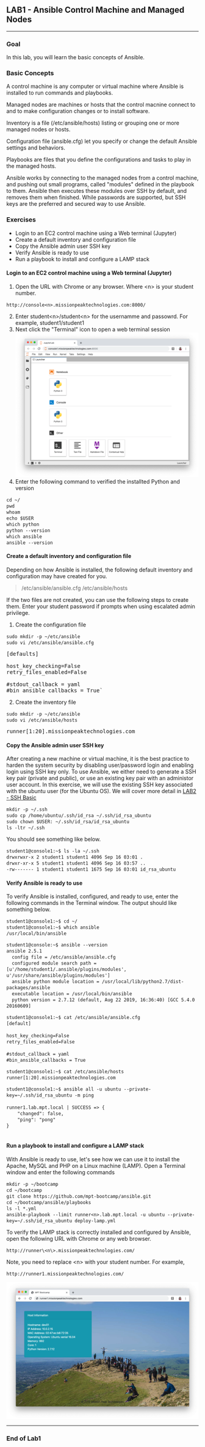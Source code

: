 ## LAB1 - Ansible Control Machine and Managed Nodes
---

### Goal
In this lab, you will learn the basic concepts of Ansible.

### Basic Concepts
A control machine is any computer or virtual machine where Ansible is installed to run commands and playbooks.

Managed nodes are machines or hosts that the control macnine connect to and to make configuration changes or to install software.

Inventory is a file (/etc/ansible/hosts) listing or grouping one or more managed nodes or hosts.

Configuration file (ansible.cfg) let you specify or change the default Ansible settings and behaviors. 

Playbooks are files that you define the configurations and tasks to play in the managed hosts.

Ansible works by connecting to the managed nodes from a control machine, and pushing out small programs, called "modules" defined in the playbook to them. Ansible then executes these modules over SSH by default, and removes them when finished. While passwords are supported, but SSH keys are the preferred and secured way to use Ansible.

### Exercises

* Login to an EC2 control machine using a Web terminal (Jupyter)
* Create a default inventory and configuration file
* Copy the Ansible admin user SSH key
* Verify Ansible is ready to use
* Run a playbook to install and configure a LAMP stack


#### Login to an EC2 control machine using a Web terminal (Jupyter)

1. Open the URL with Chrome or any browser. Where \<n\> is your student number.
```
http://console<n>.missionpeaktechnologies.com:8000/
```
2. Enter student\<n\>/student\<n\> for the usernamme and passowrd. For example, student1/student1
3. Next click the "Terminal" icon to open a web terminal session
![Custom Apache Home Page](images/console-home.png)
4. Enter the following command to verified the installted Python and version
```console
cd ~/
pwd
whoam
echo $USER
which python
python --version
which ansible
ansible --version
````

#### Create a default inventory and configuration file

Depending on how Ansible is installed, the following default inventory and configuration may have created for you.

> /etc/ansible/ansible.cfg
> /etc/ansible/hosts


If the two files are not created, you can use the following steps to create them. Enter your student password if prompts when using escalated admin privilege.

1. Create the configuration file
```console
sudo mkdir -p ~/etc/ansible
sudo vi /etc/ansible/ansible.cfg
```
<pre>
[defaults]
 
host_key_checking=False
retry_files_enabled=False
 
#stdout_callback = yaml
#bin_ansible_callbacks = True`
</pre>

2. Create the inventory file

```console
sudo mkdir -p ~/etc/ansible
sudo vi /etc/ansible/hosts
```
<pre>
runner[1:20].missionpeaktechnologies.com        
</pre>

#### Copy the Ansible admin user SSH key

After creating a new machine or virtual machine, it is the best practice to harden the system security by disabling user/password login and enabling login using SSH key only. To use Ansible, we either need to generate a SSH key pair (private and public), or use an existing key pair with an administor user account. In this exercise, we will use the existing SSH key associated with the ubuntu user (for the Ubuntu OS). We will cover more detail in [LAB2 - SSH Basic](LAB2.md)

```console
mkdir -p ~/.ssh
sudo cp /home/ubuntu/.ssh/id_rsa ~/.ssh/id_rsa_ubuntu
sudo chown $USER: ~/.ssh/id_rsa/id_rsa_ubuntu
ls -ltr ~/.ssh
```

You should see something like below.

```console
student1@console1:~$ ls -la ~/.ssh
drwxrwxr-x 2 student1 student1 4096 Sep 16 03:01 .
drwxr-xr-x 5 student1 student1 4096 Sep 16 03:57 ..
-rw------- 1 student1 student1 1675 Sep 16 03:01 id_rsa_ubuntu
```

#### Verify Ansible is ready to use

To verify Ansible is installed, configured, and ready to use, enter the following commands in the Terminal window. The output should like something below.

```
student1@console1:~$ cd ~/
student1@console1:~$ which ansible
/usr/local/bin/ansible
```

```
student1@console:~$ ansible --version
ansible 2.5.1
  config file = /etc/ansible/ansible.cfg
  configured module search path = [u'/home/student1/.ansible/plugins/modules', u'/usr/share/ansible/plugins/modules']
  ansible python module location = /usr/local/lib/python2.7/dist-packages/ansible
  executable location = /usr/local/bin/ansible
  python version = 2.7.12 (default, Aug 22 2019, 16:36:40) [GCC 5.4.0 20160609]
```
```
student1@console1:~$ cat /etc/ansible/ansible.cfg
[default]

host_key_checking=False
retry_files_enabled=False

#stdout_callback = yaml
#bin_ansible_callbacks = True
```
```
student1@console1:~$ cat /etc/ansible/hosts
runner[1:20].missionpeaktechnologies.com  
```
```
student1@console1:~$ ansible all -u ubuntu --private-key=~/.ssh/id_rsa_ubuntu -m ping

runner1.lab.mpt.local | SUCCESS => {
    "changed": false,
    "ping": "pong"
}


```

#### Run a playbook to install and configure a LAMP stack

With Ansible is ready to use, let's see how we can use it to install the Apache, MySQL and PHP on a Linux machine (LAMP). Open a Terminal window and enter the following commands

```console
mkdir -p ~/bootcamp
cd ~/bootcamp
git clone https://github.com/mpt-bootcamp/ansible.git
cd ~/bootcamp/ansible/playbooks
ls -l *.yml
ansible-playbook --limit runner<n>.lab.mpt.local -u ubuntu --private-key=~/.ssh/id_rsa_ubuntu deploy-lamp.yml

```

To verify the LAMP stack is correctly installed and configured by Ansible, open the following URL with Chrome or any web browser.

```
http://runner\<n\>.missionpeaktechnologies.com/
```
Note, you need to replace \<n\> with your student number. For example,
```
http://runner1.missionpeaktechnologies.com/
```

![Custom Apache Home Page](images/lamp-home.png)


---
### End of Lab1